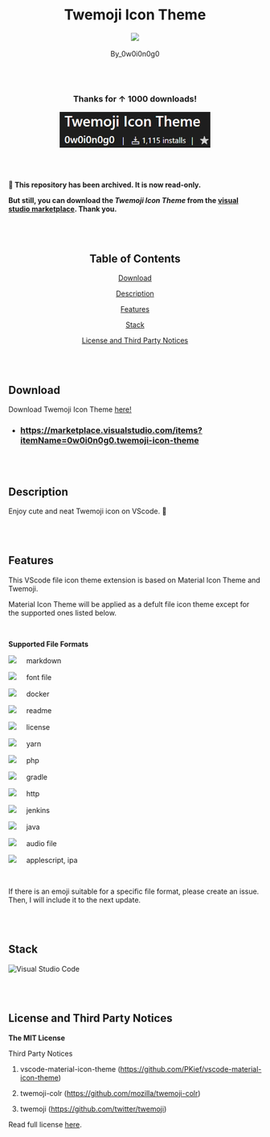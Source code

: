 <div align="center">

# Twemoji Icon Theme

<p align="center">
  <img src="https://www.emojiall.com/images/240/twitter/1f389.png" width="160"/>
</p>

By_0w0i0n0g0

<br>
<br>

### Thanks for ↑ 1000 downloads!

<p align="center">
  <img src="https://raw.githubusercontent.com/0w0i0n0g0/twemoji-icon-theme/main/src/downloads.png" width="300"/>
</p>

</div>

<br>
<br>
	
**📌 This repository has been archived. It is now read-only.**

**But still, you can download the *Twemoji Icon Theme* from the [visual studio marketplace](https://marketplace.visualstudio.com/items?itemName=0w0i0n0g0.twemoji-icon-theme). Thank you.**

<br>
<br>

<div align="center">

## Table of Contents

[Download](#download)

[Description](#description)

[Features](#features)

[Stack](#stack)

[License and Third Party Notices](#license-and-third-party-notices)

</div>

<br>
<br>

## Download

Download Twemoji Icon Theme [here!](https://marketplace.visualstudio.com/items?itemName=0w0i0n0g0.twemoji-icon-theme)

- ### https://marketplace.visualstudio.com/items?itemName=0w0i0n0g0.twemoji-icon-theme

<br>
<br>

## Description

Enjoy cute and neat Twemoji icon on VScode. 🥰

<br>
<br>

## Features

This VScode file icon theme extension is based on Material Icon Theme and Twemoji.

Material Icon Theme will be applied as a defult file icon theme except for the supported ones listed below.

<br>

**Supported File Formats**

<img src="https://cdn.statically.io/gh/twitter/twemoji/master/assets/72x72/2b07.png" width="30"/> &nbsp;&nbsp;&nbsp; markdown

<img src="https://cdn.statically.io/gh/twitter/twemoji/master/assets/72x72/1f170.png" width="30"/> &nbsp;&nbsp;&nbsp; font file

<img src="https://cdn.statically.io/gh/twitter/twemoji/master/assets/72x72/1f433.png" width="30"/> &nbsp;&nbsp;&nbsp; docker

<img src="https://cdn.statically.io/gh/twitter/twemoji/master/assets/72x72/2139.png" width="30"/> &nbsp;&nbsp;&nbsp; readme

<img src="https://cdn.statically.io/gh/twitter/twemoji/master/assets/72x72/1f396.png" width="30"/> &nbsp;&nbsp;&nbsp; license

<img src="https://cdn.statically.io/gh/twitter/twemoji/master/assets/72x72/1f408.png" width="30"/> &nbsp;&nbsp;&nbsp; yarn

<img src="https://cdn.statically.io/gh/twitter/twemoji/master/assets/72x72/1f9a3.png" width="30"/> &nbsp;&nbsp;&nbsp; php

<img src="https://cdn.statically.io/gh/twitter/twemoji/master/assets/72x72/1f418.png" width="30"/> &nbsp;&nbsp;&nbsp; gradle

<img src="https://cdn.statically.io/gh/twitter/twemoji/master/assets/72x72/1f310.png" width="30"/> &nbsp;&nbsp;&nbsp; http

<img src="https://cdn.statically.io/gh/twitter/twemoji/master/assets/72x72/1f935.png" width="30"/> &nbsp;&nbsp;&nbsp; jenkins

<img src="https://cdn.statically.io/gh/twitter/twemoji/master/assets/72x72/2615.png" width="30"/> &nbsp;&nbsp;&nbsp; java

<img src="https://cdn.statically.io/gh/twitter/twemoji/master/assets/72x72/1f3a7.png" width="30"/> &nbsp;&nbsp;&nbsp; audio file

<img src="https://cdn.statically.io/gh/twitter/twemoji/master/assets/72x72/1f34e.png" width="30"/> &nbsp;&nbsp;&nbsp; applescript, ipa

<br>

If there is an emoji suitable for a specific file format, please create an issue. Then, I will include it to the next update.

<br>
<br>

## Stack

![Visual Studio Code](https://img.shields.io/badge/Visual%20Studio%20Code-0078d7.svg?style=for-the-badge&logo=visual-studio-code&logoColor=white)

<br>
<br>

## License and Third Party Notices

**The MIT License**

Third Party Notices

1. vscode-material-icon-theme (https://github.com/PKief/vscode-material-icon-theme)

2. twemoji-colr (https://github.com/mozilla/twemoji-colr)

3. twemoji (https://github.com/twitter/twemoji)

Read full license [here](https://github.com/0w0i0n0g0/twemoji-icon-theme/blob/main/LICENSE).
